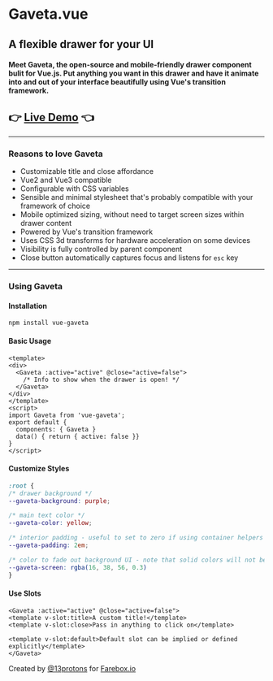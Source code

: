# Gaveta.vue 

## A flexible drawer for your UI

#### Meet <strong>Gaveta</strong>, the open-source and mobile-friendly drawer component bulit for Vue.js. Put anything you want in this drawer and have it animate into and out of your interface beautifully using Vue's transition framework.
  
<slot>

## 👉 [Live Demo](https://farebox.github.io/gaveta/) 👈

</slot>

---

### Reasons to love Gaveta

 * Customizable title and close affordance
 * Vue2 and Vue3 compatible
 * Configurable with CSS variables
 * Sensible and minimal stylesheet that's probably compatible with your framework of choice
 * Mobile optimized sizing, without need to target screen sizes within drawer content
 * Powered by Vue's transition framework
 * Uses CSS 3d transforms for hardware acceleration on some devices
 * Visibility is fully controlled by parent component
 * Close button automatically captures focus and listens for `esc` key

---

### Using Gaveta

#### Installation

```
npm install vue-gaveta
```

#### Basic Usage

```vue
<template>
<div>
  <Gaveta :active="active" @close="active=false">
    /* Info to show when the drawer is open! */
  </Gaveta>
</div>
</template>
<script>
import Gaveta from 'vue-gaveta';
export default {
  components: { Gaveta }
  data() { return { active: false }}
}
</script>
```
  
#### Customize Styles

```css
:root {
/* drawer background */
--gaveta-background: purple;

/* main text color */
--gaveta-color: yellow;

/* interior padding - useful to set to zero if using container helpers */
--gaveta-padding: 2em;

/* color to fade out background UI - note that solid colors will not be transparent */
--gaveta-screen: rgba(16, 38, 56, 0.3)
}
```

#### Use Slots

```vue
<Gaveta :active="active" @close="active=false">
<template v-slot:title>A custom title!</template>
<template v-slot:close>Pass in anything to click on</template>

<template v-slot:default>Default slot can be implied or defined explicitly</template>
</Gaveta>
```

Created by [@13protons](https://13protons.com) for [Farebox.io](https://farebox.io)